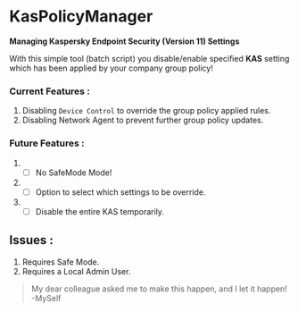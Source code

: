 # KasPolicyManager
**Managing Kaspersky Endpoint Security (Version 11) Settings**

With this simple tool (batch script) you disable/enable specified **KAS** setting which has been applied by your company group policy!

### Current Features :
1. Disabling `Device Control` to override the group policy applied rules.
1. Disabling Network Agent to prevent further group policy updates.

### Future Features :
1. -[ ] No SafeMode Mode!
1. -[ ] Option to select which settings to be override.
1. -[ ] Disable the entire KAS temporarily.

## Issues :

1. Requires Safe Mode.
1. Requires a Local Admin User.





> My dear colleague asked me to make this happen, and I let it happen!
> -MySelf
